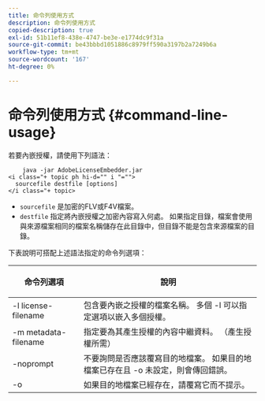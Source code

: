 ```yaml
---
title: 命令列使用方式
description: 命令列使用方式
copied-description: true
exl-id: 51b11ef8-438e-4747-be3e-e1774dc9f31a
source-git-commit: be43bbbd1051886c8979ff590a3197b2a7249b6a
workflow-type: tm+mt
source-wordcount: '167'
ht-degree: 0%

---
```


# 命令列使用方式 {#command-line-usage}

若要內嵌授權，請使用下列語法：

```
    java -jar AdobeLicenseEmbedder.jar  
<i class="+ topic ph hi-d="" i "="">
  sourcefile destfile [options] 
</i class="+ topic>
```

* `sourcefile` 是加密的FLV或F4V檔案。
* `destfile` 指定將內嵌授權之加密內容寫入何處。 如果指定目錄，檔案會使用與來源檔案相同的檔案名稱儲存在此目錄中，但目錄不能是包含來源檔案的目錄。

下表說明可搭配上述語法指定的命令列選項：

<table frame="all" colsep="1" rowsep="1" class="+ topic/table adobe-d/table " id="table_hnl_2sy_n4"> 
 <thead class="- topic/thead "> 
  <tr rowsep="1" class="- topic/row "> 
   <th colname="1" class="- topic/entry entry"> <p class="- topic/p ">命令列選項 </p> </th> 
   <th colname="2" class="- topic/entry entry"> <p class="- topic/p ">說明 </p> </th> 
  </tr> 
 </thead>
 <tbody class="- topic/tbody "> 
  <tr rowsep="1" class="- topic/row "> 
   <td colname="1" class="- topic/entry "> <span class="+ topic/ph pr-d/codeph codeph"> -l license-filename </span> </td> 
   <td colname="2" class="- topic/entry "> 包含要內嵌之授權的檔案名稱。 多個 <span class="codeph"> -l </span> 可以指定選項以嵌入多個授權。 </td> 
  </tr> 
  <tr rowsep="1" class="- topic/row "> 
   <td colname="1" class="- topic/entry "> <span class="+ topic/ph pr-d/codeph codeph"> -m metadata-filename </span> </td> 
   <td colname="2" class="- topic/entry "> 指定要為其產生授權的內容中繼資料。 （產生授權所需） </td> 
  </tr> 
  <tr rowsep="1" class="- topic/row "> 
   <td colname="1" class="- topic/entry "> <span class="codeph"> -noprompt </span> </td> 
   <td colname="2" class="- topic/entry "> 不要詢問是否應該覆寫目的地檔案。 如果目的地檔案已存在且 <span class="codeph"> -o </span> 未設定，則會傳回錯誤。 </td> 
  </tr> 
  <tr rowsep="0" class="- topic/row "> 
   <td colname="1" class="- topic/entry "> <span class="codeph"> -o </span> </td> 
   <td colname="2" class="- topic/entry "> 如果目的地檔案已經存在，請覆寫它而不提示。 </td> 
  </tr> 
 </tbody> 
</table>
